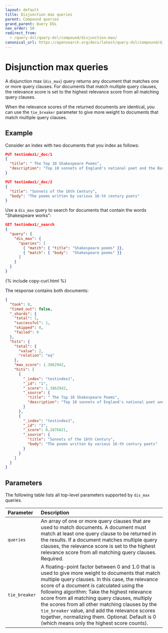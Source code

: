 ```yaml
---
layout: default
title: Disjunction max queries
parent: Compound queries
grand_parent: Query DSL
nav_order: 50
redirect_from:
  - /query-dsl/query-dsl/compound/disjunction-max/
canonical_url: https://opensearch.org/docs/latest/query-dsl/compound/disjunction-max/
---
```


# Disjunction max queries

A disjunction max (`dis_max`) query returns any document that matches one or more query clauses. For documents that match multiple query clauses, the relevance score is set to the highest relevance score from all matching query clauses.

When the relevance scores of the returned documents are identical, you can use the `tie_breaker` parameter to give more weight to documents that match multiple query clauses.

## Example

Consider an index with two documents that you index as follows:

```json
PUT testindex1/_doc/1
{
  "title": " The Top 10 Shakespeare Poems",
  "description": "Top 10 sonnets of England's national poet and the Bard of Avon"
}
```

```json
PUT testindex1/_doc/2
{
  "title": "Sonnets of the 16th Century",
  "body": "The poems written by various 16-th century poets"
}
```

Use a `dis_max` query to search for documents that contain the words "Shakespeare works":

```json
GET testindex1/_search
{
  "query": {
    "dis_max": {
      "queries": [
        { "match": { "title": "Shakespeare poems" }},
        { "match": { "body":  "Shakespeare poems" }}
      ]
    }
  }            
}
```
{% include copy-curl.html %}

The response contains both documents:

```json
{
  "took": 8,
  "timed_out": false,
  "_shards": {
    "total": 1,
    "successful": 1,
    "skipped": 0,
    "failed": 0
  },
  "hits": {
    "total": {
      "value": 2,
      "relation": "eq"
    },
    "max_score": 1.3862942,
    "hits": [
      {
        "_index": "testindex1",
        "_id": "1",
        "_score": 1.3862942,
        "_source": {
          "title": " The Top 10 Shakespeare Poems",
          "description": "Top 10 sonnets of England's national poet and the Bard of Avon"
        }
      },
      {
        "_index": "testindex1",
        "_id": "2",
        "_score": 0.2876821,
        "_source": {
          "title": "Sonnets of the 16th Century",
          "body": "The poems written by various 16-th century poets"
        }
      }
    ]
  }
}
```

## Parameters

The following table lists all top-level parameters supported by `dis_max` queries.

Parameter | Description
:--- | :---
`queries` | An array of one or more query clauses that are used to match documents. A document must match at least one query clause to be returned in the results. If a document matches multiple query clauses, the relevance score is set to the highest relevance score from all matching query clauses. Required.
`tie_breaker` | A floating-point factor between 0 and 1.0 that is used to give more weight to documents that match multiple query clauses. In this case, the relevance score of a document is calculated using the following algorithm: Take the highest relevance score from all matching query clauses, multiply the scores from all other matching clauses by the `tie_breaker` value, and add the relevance scores together, normalizing them. Optional. Default is 0 (which means only the highest score counts).
